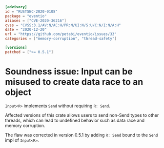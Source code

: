 ```toml
[advisory]
id = "RUSTSEC-2020-0108"
package = "eventio"
aliases = ["CVE-2020-36216"]
cvss = "CVSS:3.1/AV:N/AC:H/PR:N/UI:N/S:U/C:N/I:N/A:H"
date = "2020-12-20"
url = "https://github.com/petabi/eventio/issues/33"
categories = ["memory-corruption", "thread-safety"]

[versions]
patched = [">= 0.5.1"]
```

# Soundness issue: Input<R> can be misused to create data race to an object

`Input<R>` implements `Send` without requiring `R: Send`.

Affected versions of this crate allows users to send non-Send types to other threads,
which can lead to undefined behavior such as data race and memory corruption.

The flaw was corrected in version 0.5.1 by adding `R: Send` bound to the `Send` impl of `Input<R>`.
